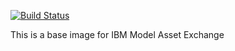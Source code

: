 [![Build Status](https://travis-ci.com/IBM/MAX-Base.svg?branch=master)](https://travis-ci.com/IBM/MAX-Base)

This is a base image for IBM Model Asset Exchange
